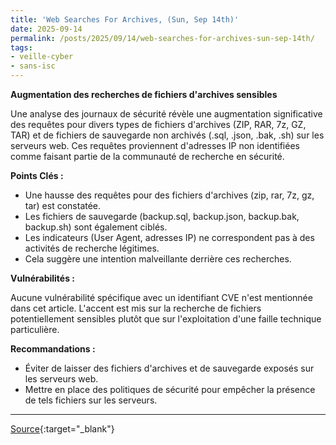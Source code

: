 ```yaml
---
title: 'Web Searches For Archives, (Sun, Sep 14th)'
date: 2025-09-14
permalink: /posts/2025/09/14/web-searches-for-archives-sun-sep-14th/
tags:
- veille-cyber
- sans-isc
---
```

**Augmentation des recherches de fichiers d'archives sensibles**

Une analyse des journaux de sécurité révèle une augmentation significative des requêtes pour divers types de fichiers d'archives (ZIP, RAR, 7z, GZ, TAR) et de fichiers de sauvegarde non archivés (.sql, .json, .bak, .sh) sur les serveurs web. Ces requêtes proviennent d'adresses IP non identifiées comme faisant partie de la communauté de recherche en sécurité.

**Points Clés :**

*   Une hausse des requêtes pour des fichiers d'archives (zip, rar, 7z, gz, tar) est constatée.
*   Les fichiers de sauvegarde (backup.sql, backup.json, backup.bak, backup.sh) sont également ciblés.
*   Les indicateurs (User Agent, adresses IP) ne correspondent pas à des activités de recherche légitimes.
*   Cela suggère une intention malveillante derrière ces recherches.

**Vulnérabilités :**

Aucune vulnérabilité spécifique avec un identifiant CVE n'est mentionnée dans cet article. L'accent est mis sur la recherche de fichiers potentiellement sensibles plutôt que sur l'exploitation d'une faille technique particulière.

**Recommandations :**

*   Éviter de laisser des fichiers d'archives et de sauvegarde exposés sur les serveurs web.
*   Mettre en place des politiques de sécurité pour empêcher la présence de tels fichiers sur les serveurs.

---
[Source](https://isc.sans.edu/diary/rss/32282){:target="_blank"}
